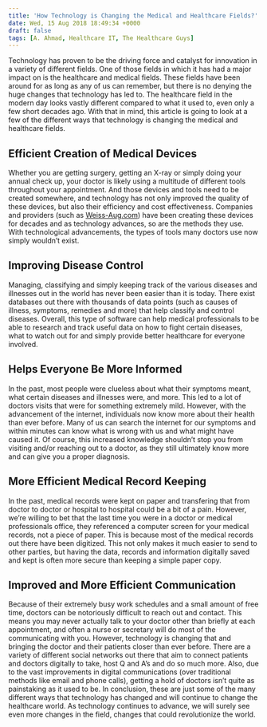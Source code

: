 ```yaml
---
title: 'How Technology is Changing the Medical and Healthcare Fields?'
date: Wed, 15 Aug 2018 18:49:34 +0000
draft: false
tags: [A. Ahmad, Healthcare IT, The Healthcare Guys]
---
```


Technology has proven to be the driving force and catalyst for innovation in a variety of different fields. One of those fields in which it has had a major impact on is the healthcare and medical fields. These fields have been around for as long as any of us can remember, but there is no denying the huge changes that technology has led to. The healthcare field in the modern day looks vastly different compared to what it used to, even only a few short decades ago. With that in mind, this article is going to look at a few of the different ways that technology is changing the medical and healthcare fields.

Efficient Creation of Medical Devices
-------------------------------------

Whether you are getting surgery, getting an X-ray or simply doing your annual check up, your doctor is likely using a multitude of different tools throughout your appointment. And those devices and tools need to be created somewhere, and technology has not only improved the quality of these devices, but also their efficiency and cost effectiveness. Companies and providers (such as [Weiss-Aug.com](https://www.weiss-aug.com/insert-molding/)) have been creating these devices for decades and as technology advances, so are the methods they use. With technological advancements, the types of tools many doctors use now simply wouldn’t exist.

Improving Disease Control
-------------------------

Managing, classifying and simply keeping track of the various diseases and illnesses out in the world has never been easier than it is today. There exist databases out there with thousands of data points (such as causes of illness, symptoms, remedies and more) that help classify and control diseases. Overall, this type of software can help medical professionals to be able to research and track useful data on how to fight certain diseases, what to watch out for and simply provide better healthcare for everyone involved.

Helps Everyone Be More Informed
-------------------------------

In the past, most people were clueless about what their symptoms meant, what certain diseases and illnesses were, and more. This led to a lot of doctors visits that were for something extremely mild. However, with the advancement of the internet, individuals now know more about their health than ever before. Many of us can search the internet for our symptoms and within minutes can know what is wrong with us and what might have caused it. Of course, this increased knowledge shouldn’t stop you from visiting and/or reaching out to a doctor, as they still ultimately know more and can give you a proper diagnosis.

More Efficient Medical Record Keeping
-------------------------------------

In the past, medical records were kept on paper and transfering that from doctor to doctor or hospital to hospital could be a bit of a pain. However, we’re willing to bet that the last time you were in a doctor or medical professionals office, they referenced a computer screen for your medical records, not a piece of paper. This is because most of the medical records out there have been digitized. This not only makes it much easier to send to other parties, but having the data, records and information digitally saved and kept is often more secure than keeping a simple paper copy.

Improved and More Efficient Communication
-----------------------------------------

Because of their extremely busy work schedules and a small amount of free time, doctors can be notoriously difficult to reach out and contact. This means you may never actually talk to your doctor other than briefly at each appointment, and often a nurse or secretary will do most of the communicating with you. However, technology is changing that and bringing the doctor and their patients closer than ever before. There are a variety of different social networks out there that aim to connect patients and doctors digitally to take, host Q and A’s and do so much more. Also, due to the vast improvements in digital communications (over traditional methods like email and phone calls), getting a hold of doctors isn’t quite as painstaking as it used to be. In conclusion, these are just some of the many different ways that technology has changed and will continue to change the healthcare world. As technology continues to advance, we will surely see even more changes in the field, changes that could revolutionize the world.